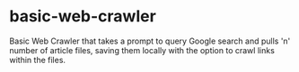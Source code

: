 # basic-web-crawler
Basic Web Crawler that takes a prompt to query Google search and pulls 'n' number of article files, saving them locally with the option to crawl links within the files.
